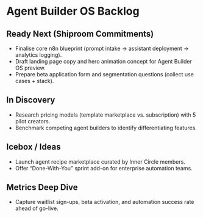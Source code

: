 # Agent Builder OS Backlog

## Ready Next (Shiproom Commitments)
- Finalise core n8n blueprint (prompt intake → assistant deployment → analytics logging).
- Draft landing page copy and hero animation concept for Agent Builder OS preview.
- Prepare beta application form and segmentation questions (collect use cases + stack).

## In Discovery
- Research pricing models (template marketplace vs. subscription) with 5 pilot creators.
- Benchmark competing agent builders to identify differentiating features.

## Icebox / Ideas
- Launch agent recipe marketplace curated by Inner Circle members.
- Offer “Done-With-You” sprint add-on for enterprise automation teams.

## Metrics Deep Dive
- Capture waitlist sign-ups, beta activation, and automation success rate ahead of go-live.
